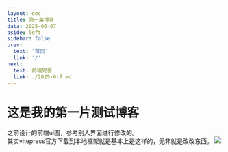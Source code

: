 ```yaml
---
layout: doc
title: 第一篇博客
data: 2025-06-07
aside: left
sidebar: false
prev:
  text: '首页'
  link: '/'
next:
  text: 前端完善
  link: ./2025-6-7.md
---
```


# 这是我的第一片测试博客
之前设计的前端ui图，参考别人界面进行修改的。  
其实vitepress官方下载到本地框架就是基本上是这样的，无非就是改改东西。
![](/ui_shouye.png)